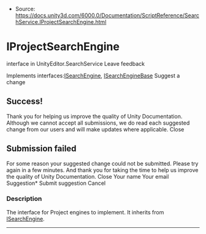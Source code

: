 * Source: https://docs.unity3d.com/6000.0/Documentation/ScriptReference/SearchService.IProjectSearchEngine.html

# IProjectSearchEngine
interface in UnityEditor.SearchService
Leave feedback
  

Implements interfaces:[ISearchEngine<T0>](https://docs.unity3d.com/6000.0/Documentation/ScriptReference/SearchService.ISearchEngine_1.html), [ISearchEngineBase](https://docs.unity3d.com/6000.0/Documentation/ScriptReference/SearchService.ISearchEngineBase.html)
Suggest a change
## Success!
Thank you for helping us improve the quality of Unity Documentation. Although we cannot accept all submissions, we do read each suggested change from our users and will make updates where applicable.
Close
## Submission failed
For some reason your suggested change could not be submitted. Please <a>try again</a> in a few minutes. And thank you for taking the time to help us improve the quality of Unity Documentation.
Close
Your name Your email Suggestion* Submit suggestion
Cancel
### Description
The interface for Project engines to implement. It inherits from [ISearchEngine<T0>](https://docs.unity3d.com/6000.0/Documentation/ScriptReference/SearchService.ISearchEngine_1.html).
* * *
